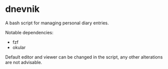 # dnevnik

A bash script for managing personal diary entries.

Notable dependencies:

- fzf
- okular

Default editor and viewer can be changed in the script, any other alterations are not advisable.
